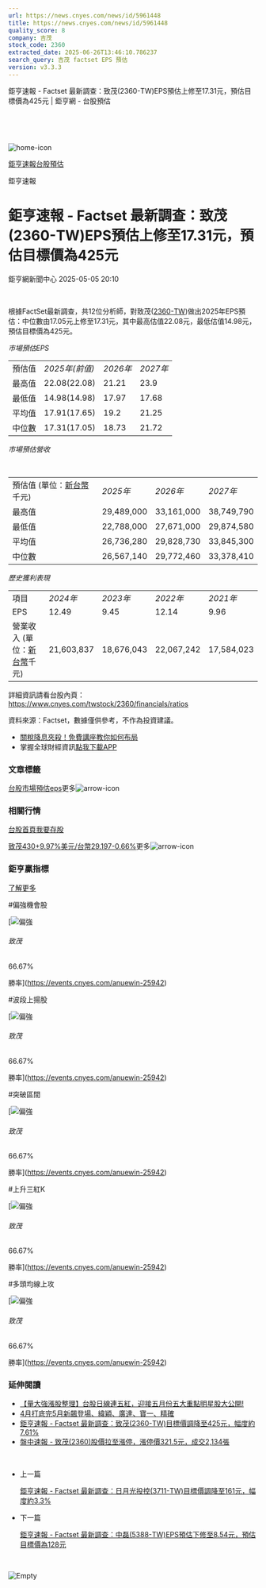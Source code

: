 ```yaml
---
url: https://news.cnyes.com/news/id/5961448
title: https://news.cnyes.com/news/id/5961448
quality_score: 8
company: 吉茂
stock_code: 2360
extracted_date: 2025-06-26T13:46:10.786237
search_query: 吉茂 factset EPS 預估
version: v3.3.3
---
```


鉅亨速報 - Factset 最新調查：致茂(2360-TW)EPS預估上修至17.31元，預估目標價為425元 | 鉅亨網 - 台股預估

‌

‌

![home-icon](/assets/icons/breadCrumb/symbol-icon-home.svg)

[鉅亨速報](/news/cat/anue_live)[台股預估](/news/cat/tw_forecast)

鉅亨速報

# 鉅亨速報 - Factset 最新調查：致茂(2360-TW)EPS預估上修至17.31元，預估目標價為425元

鉅亨網新聞中心 2025-05-05 20:10

‌

根據FactSet最新調查，共12位分析師，對致茂([2360-TW](https://www.cnyes.com/twstock/2360))做出2025年EPS預估：中位數由17.05元上修至17.31元，其中最高估值22.08元，最低估值14.98元，預估目標價為425元。

*市場預估EPS*

|  |  |  |  |
| --- | --- | --- | --- |
| 預估值 | *2025年(前值)* | *2026年* | *2027年* |
| 最高值 | 22.08(22.08) | 21.21 | 23.9 |
| 最低值 | 14.98(14.98) | 17.97 | 17.68 |
| 平均值 | 17.91(17.65) | 19.2 | 21.25 |
| 中位數 | 17.31(17.05) | 18.73 | 21.72 |

*市場預估營收*

‌

|  |  |  |  |
| --- | --- | --- | --- |
| 預估值 (單位：[新台幣](https://invest.cnyes.com/forex/detail/usdtwd)千元) | *2025年* | *2026年* | *2027年* |
| 最高值 | 29,489,000 | 33,161,000 | 38,749,790 |
| 最低值 | 22,788,000 | 27,671,000 | 29,874,580 |
| 平均值 | 26,736,280 | 29,828,730 | 33,845,300 |
| 中位數 | 26,567,140 | 29,772,460 | 33,378,410 |

*歷史獲利表現*

|  |  |  |  |  |
| --- | --- | --- | --- | --- |
| 項目 | *2024年* | *2023年* | *2022年* | *2021年* |
| EPS | 12.49 | 9.45 | 12.14 | 9.96 |
| 營業收入 (單位：[新台幣](https://invest.cnyes.com/forex/detail/usdtwd)千元) | 21,603,837 | 18,676,043 | 22,067,242 | 17,584,023 |

詳細資訊請看台股內頁：  
<https://www.cnyes.com/twstock/2360/financials/ratios>

資料來源：Factset，數據僅供參考，不作為投資建議。

* [關稅降息夾殺！免費講座教你如何布局](https://www.rsc.com.tw/Cnyes_RSC/SeminarBooking2025InvestmentOutlook.aspx?utm_source=anue&utm_medium=usstocks_end)
* 掌握全球財經資訊[點我下載APP](http://www.cnyes.com/app/?utm_source=mweb&utm_medium=HamMenuBanner&utm_campaign=fixed&utm_content=entr)

### 文章標籤

[台股](https://news.cnyes.com/tag/台股 "台股")[市場預估](https://news.cnyes.com/tag/市場預估 "市場預估")[eps](https://news.cnyes.com/tag/eps "eps")更多![arrow-icon](/assets/icons/arrows/arrow-down.svg)

### 相關行情

[台股首頁](https://www.cnyes.com/twstock)[我要存股](https://supr.link/8OHaU)

[致茂430+9.97%](https://www.cnyes.com/twstock/2360)[美元/台幣29.197-0.66%](https://invest.cnyes.com/forex/detail/USDTWD)更多![arrow-icon](/assets/icons/arrows/arrow-down.svg)

### 鉅亨贏指標

[了解更多](https://events.cnyes.com/anuewin-25942)

#偏強機會股

[![偏強](/assets/icons/win-indicator/long.svg)

###### 致茂

66.67%

勝率](https://events.cnyes.com/anuewin-25942)

#波段上揚股

[![偏強](/assets/icons/win-indicator/long.svg)

###### 致茂

66.67%

勝率](https://events.cnyes.com/anuewin-25942)

#突破區間

[![偏強](/assets/icons/win-indicator/long.svg)

###### 致茂

66.67%

勝率](https://events.cnyes.com/anuewin-25942)

#上升三紅K

[![偏強](/assets/icons/win-indicator/long.svg)

###### 致茂

66.67%

勝率](https://events.cnyes.com/anuewin-25942)

#多頭均線上攻

[![偏強](/assets/icons/win-indicator/long.svg)

###### 致茂

66.67%

勝率](https://events.cnyes.com/anuewin-25942)

### 延伸閱讀

* [【量大強漲股整理】台股日線連五紅，迎接五月份五大重點明星股大公開!](/news/id/5959069)
* [4月打底完5月新飆登場、緯穎、廣達、寶一、精確](/news/id/5958974)
* [鉅亨速報 - Factset 最新調查：致茂(2360-TW)目標價調降至425元，幅度約7.61%](/news/id/5958590)
* [盤中速報 - 致茂(2360)股價拉至漲停，漲停價321.5元，成交2,134張](/news/id/5958180)

‌

* 上一篇

  [鉅亨速報 - Factset 最新調查：日月光投控(3711-TW)目標價調降至161元，幅度約3.3%](/news/id/5961789)
* 下一篇

  [鉅亨速報 - Factset 最新調查：中磊(5388-TW)EPS預估下修至8.54元，預估目標價為128元](/news/id/5960470)

‌

![Empty](/assets/icons/skeleton/empty-image.svg)

‌